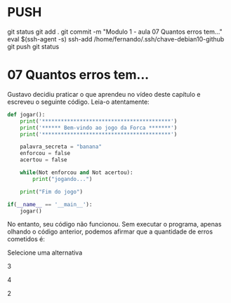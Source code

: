 

# ###################################################################################################################################################################
# ###################################################################################################################################################################
# PUSH

git status
git add .
git commit -m "Modulo 1 - aula 07 Quantos erros tem..."
eval $(ssh-agent -s)
ssh-add /home/fernando/.ssh/chave-debian10-github
git push
git status



# ###################################################################################################################################################################
# ###################################################################################################################################################################
# 07 Quantos erros tem...

Gustavo decidiu praticar o que aprendeu no vídeo deste capítulo e escreveu o seguinte código. Leia-o atentamente:

~~~~python
def jogar():
    print('*****************************************')
    print('****** Bem-vindo ao jogo da Forca *******')
    print('*****************************************')

    palavra_secreta = "banana"
    enforcou = false
    acertou = false

    while(Not enforcou and Not acertou):
        print("jogando...")

    print("Fim do jogo")

if(__name__ == '__main__'):
    jogar()
~~~~

No entanto, seu código não funcionou. Sem executar o programa, apenas olhando o código anterior, podemos afirmar que a quantidade de erros cometidos é:

Selecione uma alternativa

3


4


2

